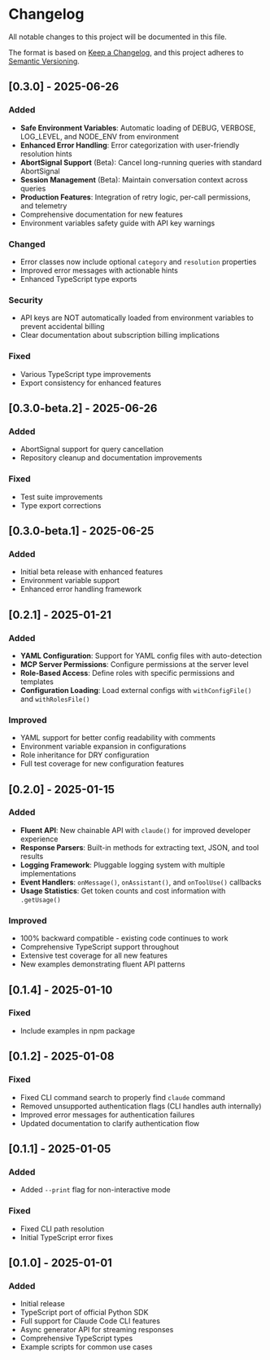 # Changelog

All notable changes to this project will be documented in this file.

The format is based on [Keep a Changelog](https://keepachangelog.com/en/1.0.0/),
and this project adheres to [Semantic Versioning](https://semver.org/spec/v2.0.0.html).

## [0.3.0] - 2025-06-26

### Added
- **Safe Environment Variables**: Automatic loading of DEBUG, VERBOSE, LOG_LEVEL, and NODE_ENV from environment
- **Enhanced Error Handling**: Error categorization with user-friendly resolution hints
- **AbortSignal Support** (Beta): Cancel long-running queries with standard AbortSignal
- **Session Management** (Beta): Maintain conversation context across queries
- **Production Features**: Integration of retry logic, per-call permissions, and telemetry
- Comprehensive documentation for new features
- Environment variables safety guide with API key warnings

### Changed
- Error classes now include optional `category` and `resolution` properties
- Improved error messages with actionable hints
- Enhanced TypeScript type exports

### Security
- API keys are NOT automatically loaded from environment variables to prevent accidental billing
- Clear documentation about subscription billing implications

### Fixed
- Various TypeScript type improvements
- Export consistency for enhanced features

## [0.3.0-beta.2] - 2025-06-26

### Added
- AbortSignal support for query cancellation
- Repository cleanup and documentation improvements

### Fixed
- Test suite improvements
- Type export corrections

## [0.3.0-beta.1] - 2025-06-25

### Added
- Initial beta release with enhanced features
- Environment variable support
- Enhanced error handling framework

## [0.2.1] - 2025-01-21

### Added
- **YAML Configuration**: Support for YAML config files with auto-detection
- **MCP Server Permissions**: Configure permissions at the server level
- **Role-Based Access**: Define roles with specific permissions and templates
- **Configuration Loading**: Load external configs with `withConfigFile()` and `withRolesFile()`

### Improved
- YAML support for better config readability with comments
- Environment variable expansion in configurations
- Role inheritance for DRY configuration
- Full test coverage for new configuration features

## [0.2.0] - 2025-01-15

### Added
- **Fluent API**: New chainable API with `claude()` for improved developer experience
- **Response Parsers**: Built-in methods for extracting text, JSON, and tool results
- **Logging Framework**: Pluggable logging system with multiple implementations
- **Event Handlers**: `onMessage()`, `onAssistant()`, and `onToolUse()` callbacks
- **Usage Statistics**: Get token counts and cost information with `.getUsage()`

### Improved
- 100% backward compatible - existing code continues to work
- Comprehensive TypeScript support throughout
- Extensive test coverage for all new features
- New examples demonstrating fluent API patterns

## [0.1.4] - 2025-01-10

### Fixed
- Include examples in npm package

## [0.1.2] - 2025-01-08

### Fixed
- Fixed CLI command search to properly find `claude` command
- Removed unsupported authentication flags (CLI handles auth internally)
- Improved error messages for authentication failures
- Updated documentation to clarify authentication flow

## [0.1.1] - 2025-01-05

### Added
- Added `--print` flag for non-interactive mode

### Fixed
- Fixed CLI path resolution
- Initial TypeScript error fixes

## [0.1.0] - 2025-01-01

### Added
- Initial release
- TypeScript port of official Python SDK
- Full support for Claude Code CLI features
- Async generator API for streaming responses
- Comprehensive TypeScript types
- Example scripts for common use cases